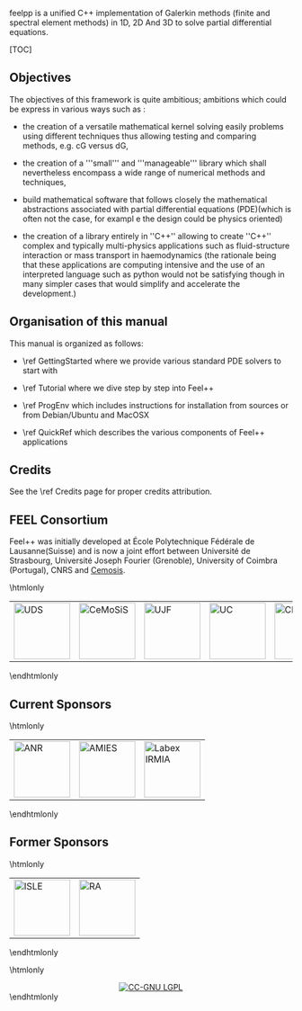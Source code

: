 feelpp is a unified C++ implementation of Galerkin methods (finite and
spectral element methods) in 1D, 2D And 3D to solve partial
differential equations.

[TOC]

## Objectives 

The objectives of this framework is quite ambitious; ambitions which
could be express in various ways such as :

 - the creation of a versatile mathematical kernel solving easily
 problems using different techniques thus allowing testing and
 comparing methods, e.g. cG versus dG,

 - the creation of a '''small''' and '''manageable''' library which
 shall nevertheless encompass a wide range of numerical methods and
 techniques,

 - build mathematical software that follows closely the mathematical
 abstractions associated with partial differential equations
 (PDE)(which is often not the case, for exampl e the design
 could be physics oriented)

 - the creation of a library entirely in ''C++'' allowing to create
 ''C++'' complex and typically multi-physics applications such as
 fluid-structure interaction or mass transport in
 haemodynamics (the rationale being that these applications
 are computing intensive and the use of an interpreted language such
 as python would not be satisfying though in many simpler cases that
 would simplify and accelerate the development.)

## Organisation of this manual 

This manual is organized as follows:

  - \ref GettingStarted where we provide various standard PDE solvers to start
  with

  - \ref Tutorial where we dive step by step into Feel++

  - \ref ProgEnv which includes instructions for installation from sources or
  from Debian/Ubuntu and MacOSX

  - \ref QuickRef which describes the various components of Feel++ applications



##  Credits

See the \ref Credits page for proper credits attribution.


## FEEL Consortium 

Feel++ was initially developed at École Polytechnique Fédérale de
Lausanne(Suisse) and is now a joint effort between Université de
Strasbourg, Université Joseph Fourier (Grenoble), University of
Coimbra (Portugal), CNRS and [Cemosis](http://www.cemosis.fr).

\htmlonly
<center>
<table border=0px">
<tr>
  <td><a href="http://www.unistra.fr/"><img alt="UDS" src="logo_uds.png" width="100"/></a></td>
  <td><a href="http://www.cemosis.fr/"><img alt="CeMoSiS" src="logo_cemosis.png" width="100"/></a></td>
  <td><a href="http://www.ujf-grenoble.fr/"><img alt="UJF" src="logo_ujf.jpg" width="100"/></a></td>
  <td><a href="http://www.uc.pt/"><img alt="UC" src="logo_uc.png" width="100"/></a></td>
  <td><a href="http://www.cnrs.fr/"><img alt="CNRS" src="logo_cnrs.png" width="100"/></a></td>
  <td><a href="http://www.imati.cnr.it/"><img alt="IMATI" src="logo_imati.jpg" width="100"/></a></td>
</tr>
</table>
</center>
\endhtmlonly


## Current Sponsors

\htmlonly
<center>
<table border=0px">
<tr>
  <td><a href="http://www.agence-nationale-recherche.fr/"><img alt="ANR" src="logo_anr.png" width="100"/></a></td>
  <td><a href="http://agence-maths-entreprises.fr/"><img alt="AMIES" src="logo_amies.png" width="100"/></a></td>
  <td><a href="http://labex-irmia.u-strasbg.fr/"><img alt="Labex IRMIA" src="logoIRMIA.png" width="100"/></a></td>
</tr>
</table>
</center>
\endhtmlonly

## Former Sponsors

\htmlonly
<center>
<table border=0px">
<tr>
  <td><a href="http://cluster-isle.grenoble-inp.fr/ "><img alt="ISLE" src="logo_isle.jpeg" width="100"/></a></td>
  <td><a href="http://www.rhonealpes.fr/ "><img alt="RA" src="logo_ra.png" width="100"/></a></td>
</tr>
</table>
</center>
\endhtmlonly


\htmlonly
<center>
<a href="http://creativecommons.org/licenses/LGPL/2.1/"><img alt="CC-GNU LGPL" border="0" src="http://creativecommons.org/images/public/cc-LGPL-a.png" /></a>
</center>
\endhtmlonly

